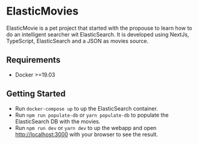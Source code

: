 # ElasticMovies

ElasticMovie is a pet project that started with the propouse to learn how to do an intelligent searcher wit ElasticSearch.
It is developed using NextJs, TypeScript, ElasticSearch and a JSON as movies source.

## Requirements

* Docker >=19.03 

## Getting Started

- Run ```docker-compose up``` to up the ElasticSearch container.
- Run ```npm run populate-db``` or ```yarn populate-db``` to populate the ElasticSearch DB with the movies.
- Run ```npm run dev``` or ```yarn dev``` to up the webapp and open [http://localhost:3000](http://localhost:3000) with your browser to see the result.

